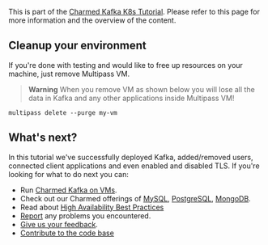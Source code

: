 This is part of the [Charmed Kafka K8s Tutorial](/t/charmed-kafka-k8s-documentation-tutorial-overview/11945). Please refer to this page for more information and the overview of the content.

## Cleanup your environment
If you're done with testing and would like to free up resources on your machine, just remove Multipass VM.

> **Warning** When you remove VM as shown below you will lose all the data in Kafka and any other applications inside Multipass VM!

```shell
multipass delete --purge my-vm
```

## What's next?

In this tutorial we've successfully deployed Kafka, added/removed users, connected client applications and even enabled and disabled TLS. 
If you're looking for what to do next you can:
- Run [Charmed Kafka on VMs](https://github.com/canonical/kafka-operator).
- Check out our Charmed offerings of [MySQL](https://charmhub.io/mysql-k8s), [PostgreSQL](https://charmhub.io/postgresql-k8s), [MongoDB](https://charmhub.io/mongodb-k8s).
- Read about [High Availability Best Practices](https://canonical.com/blog/database-high-availability)
- [Report](https://github.com/canonical/kafka-k8s-operator/issues) any problems you encountered.
- [Give us your feedback](https://chat.charmhub.io/charmhub/channels/data-platform).
- [Contribute to the code base](https://github.com/canonical/kafka-k8s-operator)